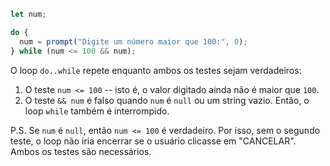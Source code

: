 
```js run demo
let num;

do {
  num = prompt("Digite um número maior que 100:", 0);
} while (num <= 100 && num);
```

O loop `do..while` repete enquanto  ambos os testes sejam verdadeiros:

1. O teste `num <= 100` -- isto é, o valor digitado ainda não é maior que `100`.
2. O teste `&& num` é falso quando `num` é `null` ou um string vazio. Então, o loop `while` também é interrompido.

P.S. Se `num` é `null`, então `num <= 100` é verdadeiro. Por isso, sem o segundo teste, o loop não iria encerrar se o usuário clicasse em "CANCELAR". Ambos os testes são necessários.

